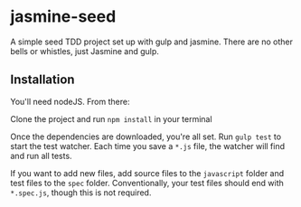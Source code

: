# jasmine-seed

A simple seed TDD project set up with gulp and jasmine. There are no other bells or whistles, just Jasmine and gulp.

## Installation

You'll need nodeJS. From there:

Clone the project and run `npm install` in your terminal

Once the dependencies are downloaded, you're all set. Run `gulp test` to start the test watcher. Each time you save a `*.js` file, the watcher will find and run all tests.

If you want to add new files, add source files to the `javascript` folder and test files to the `spec` folder. Conventionally, your test files should end with `*.spec.js`, though this is not required.
